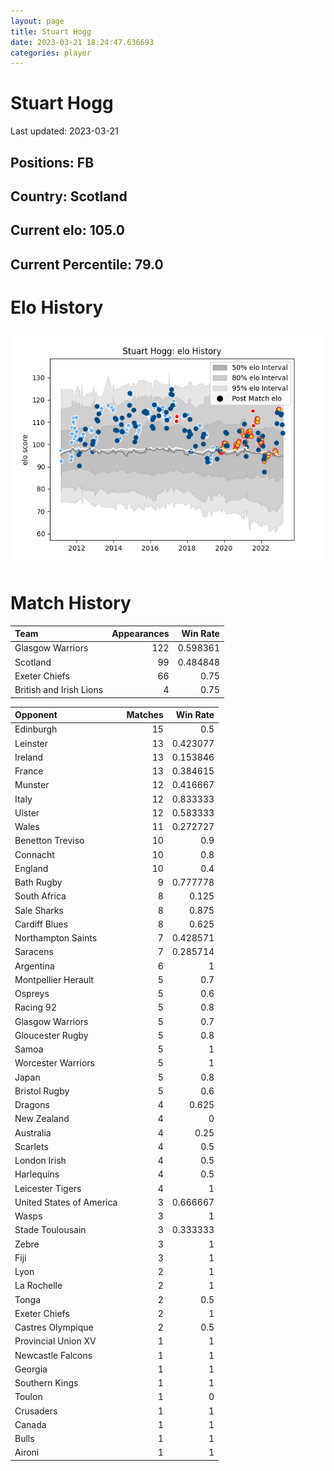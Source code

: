 ```yaml
---  
layout: page  
title: Stuart Hogg  
date: 2023-03-21 18:24:47.636693  
categories: player  
---
```

# Stuart Hogg


Last updated: 2023-03-21
## Positions: FB

## Country: Scotland

## Current elo: 105.0

## Current Percentile: 79.0

# Elo History


![elo history](history_StuartHogg.png)
# Match History


| Team                    |   Appearances |   Win Rate |
|:------------------------|--------------:|-----------:|
| Glasgow Warriors        |           122 |   0.598361 |
| Scotland                |            99 |   0.484848 |
| Exeter Chiefs           |            66 |   0.75     |
| British and Irish Lions |             4 |   0.75     |

| Opponent                 |   Matches |   Win Rate |
|:-------------------------|----------:|-----------:|
| Edinburgh                |        15 |   0.5      |
| Leinster                 |        13 |   0.423077 |
| Ireland                  |        13 |   0.153846 |
| France                   |        13 |   0.384615 |
| Munster                  |        12 |   0.416667 |
| Italy                    |        12 |   0.833333 |
| Ulster                   |        12 |   0.583333 |
| Wales                    |        11 |   0.272727 |
| Benetton Treviso         |        10 |   0.9      |
| Connacht                 |        10 |   0.8      |
| England                  |        10 |   0.4      |
| Bath Rugby               |         9 |   0.777778 |
| South Africa             |         8 |   0.125    |
| Sale Sharks              |         8 |   0.875    |
| Cardiff Blues            |         8 |   0.625    |
| Northampton Saints       |         7 |   0.428571 |
| Saracens                 |         7 |   0.285714 |
| Argentina                |         6 |   1        |
| Montpellier Herault      |         5 |   0.7      |
| Ospreys                  |         5 |   0.6      |
| Racing 92                |         5 |   0.8      |
| Glasgow Warriors         |         5 |   0.7      |
| Gloucester Rugby         |         5 |   0.8      |
| Samoa                    |         5 |   1        |
| Worcester Warriors       |         5 |   1        |
| Japan                    |         5 |   0.8      |
| Bristol Rugby            |         5 |   0.6      |
| Dragons                  |         4 |   0.625    |
| New Zealand              |         4 |   0        |
| Australia                |         4 |   0.25     |
| Scarlets                 |         4 |   0.5      |
| London Irish             |         4 |   0.5      |
| Harlequins               |         4 |   0.5      |
| Leicester Tigers         |         4 |   1        |
| United States of America |         3 |   0.666667 |
| Wasps                    |         3 |   1        |
| Stade Toulousain         |         3 |   0.333333 |
| Zebre                    |         3 |   1        |
| Fiji                     |         3 |   1        |
| Lyon                     |         2 |   1        |
| La Rochelle              |         2 |   1        |
| Tonga                    |         2 |   0.5      |
| Exeter Chiefs            |         2 |   1        |
| Castres Olympique        |         2 |   0.5      |
| Provincial Union XV      |         1 |   1        |
| Newcastle Falcons        |         1 |   1        |
| Georgia                  |         1 |   1        |
| Southern Kings           |         1 |   1        |
| Toulon                   |         1 |   0        |
| Crusaders                |         1 |   1        |
| Canada                   |         1 |   1        |
| Bulls                    |         1 |   1        |
| Aironi                   |         1 |   1        |